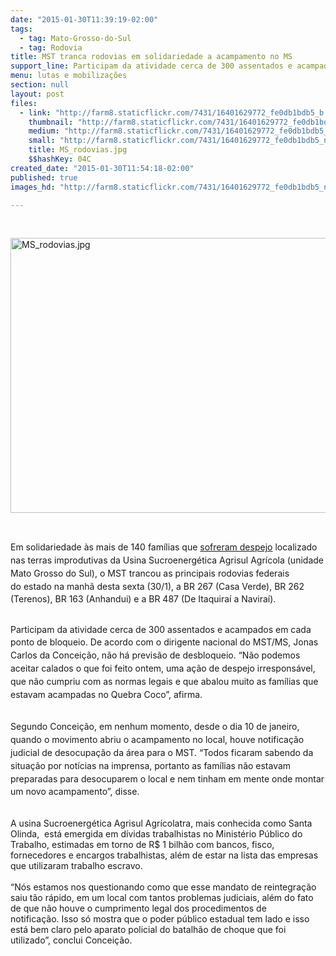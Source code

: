 ```yaml
---
date: "2015-01-30T11:39:19-02:00"
tags:
  - tag: Mato-Grosso-do-Sul
  - tag: Rodovia
title: MST tranca rodovias em solidariedade a acampamento no MS
support_line: Participam da atividade cerca de 300 assentados e acampados em cada ponto de bloqueio.
menu: lutas e mobilizações
section: null
layout: post
files:
  - link: "http://farm8.staticflickr.com/7431/16401629772_fe0db1bdb5_b.jpg"
    thumbnail: "http://farm8.staticflickr.com/7431/16401629772_fe0db1bdb5_t.jpg"
    medium: "http://farm8.staticflickr.com/7431/16401629772_fe0db1bdb5_z.jpg"
    small: "http://farm8.staticflickr.com/7431/16401629772_fe0db1bdb5_n.jpg"
    title: MS_rodovias.jpg
    $$hashKey: 04C
created_date: "2015-01-30T11:54:18-02:00"
published: true
images_hd: "http://farm8.staticflickr.com/7431/16401629772_fe0db1bdb5_n.jpg"

---
```

<p>&nbsp;</p>

<p><img alt="MS_rodovias.jpg" height="440" src="http://farm8.staticflickr.com/7431/16401629772_fe0db1bdb5_b.jpg" width="620" /></p>

<p>&nbsp;</p>

<p>Em solidariedade &agrave;s mais de 140 fam&iacute;lias que <a href="http://www.mst.org.br/2015/01/29/familias-sofrem-despejo-violento-no-ms.html">sofreram despejo</a>&nbsp;<span style="line-height: 20.7999992370605px;">localizado nas terras improdutivas da Usina Sucroenerg&eacute;tica Agrisul Agr&iacute;cola (unidade Mato Grosso do Sul),&nbsp;o MST&nbsp;</span><span style="line-height: 20.7999992370605px;">trancou as principais rodovias federais do&nbsp;estado na manh&atilde; desta sexta (30/1), a&nbsp;</span>BR 267 (Casa Verde),&nbsp;BR 262 (Terenos), BR 163 (Anhandui) e a BR 487 (De Itaquira&iacute; a Navira&iacute;).</p>

<p><br />
<span style="line-height: 20.7999992370605px;">Participam da atividade cerca de 300 assentados e acampados em cada ponto de bloqueio. De&nbsp;</span><span style="line-height: 20.7999992370605px;">acordo com o dirigente nacional do MST/MS, Jonas Carlos da Concei&ccedil;&atilde;o, n&atilde;o h&aacute; previs&atilde;o de desbloqueio. &ldquo;N&atilde;o podemos aceitar calados o que foi feito ontem, uma a&ccedil;&atilde;o de despejo irrespons&aacute;vel, que n&atilde;o cumpriu com as normas legais e que abalou muito as fam&iacute;lias que estavam acampadas no Quebra Coco&rdquo;, afirma.</span></p>

<p><br />
<span style="line-height: 20.7999992370605px;">Segundo Concei&ccedil;&atilde;o, em nenhum momento, desde o dia 10 de janeiro, quando o movimento abriu o acampamento no local, houve notifica&ccedil;&atilde;o judicial de desocupa&ccedil;&atilde;o da &aacute;rea para o MST. &ldquo;Todos ficaram sabendo da situa&ccedil;&atilde;o por not&iacute;cias na imprensa, portanto as fam&iacute;lias n&atilde;o estavam preparadas para desocuparem o local e nem tinham em mente onde montar um novo acampamento&rdquo;, disse.</span></p>

<p><br />
A usina&nbsp;Sucroenerg&eacute;tica Agrisul Agr&iacute;colatra, mais conhecida como Santa Olinda,&nbsp; est&aacute; emergida em d&iacute;vidas trabalhistas no Minist&eacute;rio P&uacute;blico do Trabalho, estimadas em torno de R$ 1 bilh&atilde;o com bancos, fisco, fornecedores e encargos trabalhistas, al&eacute;m de estar na lista das empresas que utilizaram trabalho escravo.<br />
<br />
&ldquo;N&oacute;s estamos nos questionando como que esse mandato de reintegra&ccedil;&atilde;o saiu t&atilde;o r&aacute;pido, em um local com tantos problemas judiciais, al&eacute;m do fato de que n&atilde;o houve o cumprimento legal dos procedimentos de notifica&ccedil;&atilde;o.&nbsp;Isso s&oacute; mostra que o poder p&uacute;blico estadual tem lado e isso est&aacute; bem claro pelo aparato policial do batalh&atilde;o de choque que foi utilizado&rdquo;, conclui Concei&ccedil;&atilde;o.&nbsp;</p>
